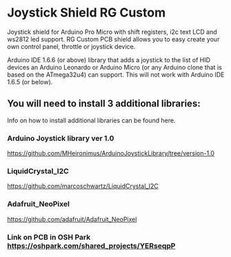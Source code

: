 # Joystick Shield RG Custom
Joystick shield for Arduino Pro Micro with shift registers, i2c text LCD and ws2812 led support.
RG Custom PCB  shield allows you to easy create your own control panel, throttle or joystick device. 

Arduino IDE 1.6.6 (or above) library that adds a joystick to the list of HID devices an Arduino Leonardo or Arduino Micro (or any Arduino clone that is based on the ATmega32u4) can support. This will not work with Arduino IDE 1.6.5 (or below).

## You will need to install 3 additional libraries:
Info on how to install additional libraries can be found here.

### Arduino Joystick library ver 1.0
https://github.com/MHeironimus/ArduinoJoystickLibrary/tree/version-1.0

### LiquidCrystal_I2C
https://github.com/marcoschwartz/LiquidCrystal_I2C

### Adafruit_NeoPixel
https://github.com/adafruit/Adafruit_NeoPixel

### Link on PCB in OSH Park https://oshpark.com/shared_projects/YERseqpP
